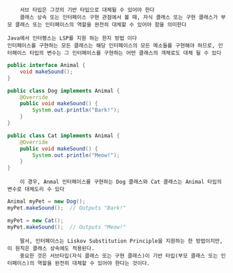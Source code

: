 		서브 타입은 그것의 기반 타입으로 대체될 수 있어야 한다
		클래스 상속 또는 인터페이스 구현 관점에서 볼 때, 자식 클래스 또는 구현 클래스가 부모 클래스 또는 인터페이스의 역할을 완전히 대체할 수 있어야 함을 의미한다

	Java에서 인터펭스는 LSP를 지원 하는 한지 방법 이다
	인터페이스를 구현하는 모든 클래스는 해당 인터페이스의 모든 메소들를 구현해야 하므로, 인터페이스 타입의 변수는 그 인터페이스를 구현하는 어떤 클래스의 객체로도 대체 될 수 있다

```java
public interface Animal {
    void makeSound();
}

public class Dog implements Animal {
    @Override
    public void makeSound() {
        System.out.println("Bark!");
    }
}

public class Cat implements Animal {
    @Override
    public void makeSound() {
        System.out.println("Meow!");
    }
}
```

		이 경우, Anmal 인터페이스를 구현하는 Dog 클래스와 Cat 클래스는 Animal 타입의 변수로 대체도리 수 있다

```java
Animal myPet = new Dog();
myPet.makeSound();  // Outputs "Bark!"

myPet = new Cat();
myPet.makeSound();  // Outputs "Meow!"
```

		딸서, 인터페이스는 Liskov Substitution Principle을 지원하는 한 방법이지만, 이 원칙은 클래스 상속에도 적용된다.
		중요한 것은 서브타입(자식 클래스 또는 구현 클래스)이 기반 타입(부모 클래스 또는 인터페이스)의 역할을 완전히 대체할 수 있어야 한다는 것이다.